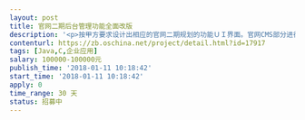 ```yaml
---                
layout: post       
title: 官网二期后台管理功能全面改版           
description: '<p>按甲方要求设计出相应的官网二期规划的功能ＵＩ界面。官网CMS部分进行功能实现。从而达到：1、提高业务处理效率；2、操作界面更加人性化；3、处理流程更加科学合理；4、提高旅客满意度等。</p>'     
contenturl: https://zb.oschina.net/project/detail.html?id=17917      
tags: [Java,C,企业应用]            
salary: 100000-100000元          
publish_time: '2018-01-11 10:18:42'         
start_time: '2018-01-11 10:18:42'           
apply: 0                   
time_range: 30 天              
status: 招募中                  
---                 
```

